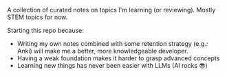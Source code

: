 A collection of curated notes on topics I'm learning (or reviewing). Mostly STEM topics for now. 

Starting this repo because:
- Writing my own notes combined with some retention strategy (e.g.: Anki) will make me a better, more knowledgeable developer. 
- Having a weak foundation makes it harder to grasp advanced concepts
- Learning new things has never been easier with LLMs (AI rocks 😎)